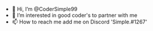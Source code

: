 - 👋 Hi, I’m @CoderSimple99
- 👀 I’m interested in good coder's to partner with me
- 📫 How to reach me add me on Discord 'Simple.#1267'

<!---
CoderSimple99/CoderSimple99 is a ✨ special ✨ repository because its `README.md` (this file) appears on your GitHub profile.
You can click the Preview link to take a look at your changes.
--->
